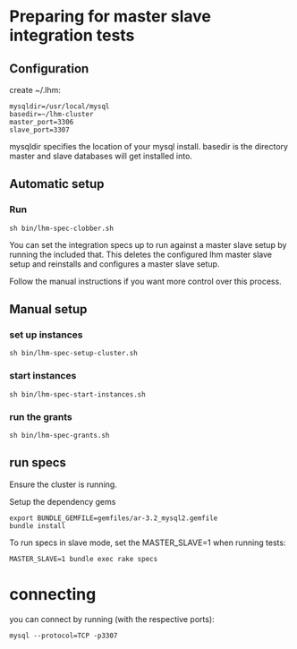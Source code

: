 # Preparing for master slave integration tests

## Configuration

create ~/.lhm:

    mysqldir=/usr/local/mysql
    basedir=~/lhm-cluster
    master_port=3306
    slave_port=3307

mysqldir specifies the location of your mysql install. basedir is the
directory master and slave databases will get installed into.

## Automatic setup

### Run

    sh bin/lhm-spec-clobber.sh

You can set the integration specs up to run against a master slave setup by
running the included that. This deletes the configured lhm master slave setup and reinstalls and configures a master slave setup.

Follow the manual instructions if you want more control over this process.

## Manual setup

### set up instances

    sh bin/lhm-spec-setup-cluster.sh

### start instances

    sh bin/lhm-spec-start-instances.sh

### run the grants

    sh bin/lhm-spec-grants.sh

## run specs

Ensure the cluster is running.

Setup the dependency gems

    export BUNDLE_GEMFILE=gemfiles/ar-3.2_mysql2.gemfile
    bundle install

To run specs in slave mode, set the MASTER_SLAVE=1 when running tests:

    MASTER_SLAVE=1 bundle exec rake specs

# connecting

you can connect by running (with the respective ports):

    mysql --protocol=TCP -p3307

